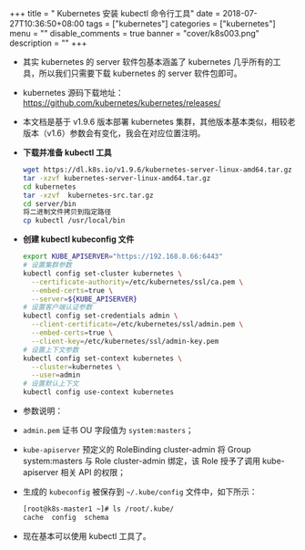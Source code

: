 +++
title = " Kubernetes 安装 kubectl 命令行工具"
date = 2018-07-27T10:36:50+08:00
tags = ["kubernetes"]
categories = ["kubernetes"]
menu = ""
disable_comments = true
banner = "cover/k8s003.png"
description = ""
+++

- 其实 kubernetes 的 server 软件包基本涵盖了 kubernetes 几乎所有的工具，所以我们只需要下载 kubernetes 的 server 软件包即可。
- kubernetes 源码下载地址： <https://github.com/kubernetes/kubernetes/releases/>

- 本文档是基于 v1.9.6 版本部署 kubernetes 集群，其他版本基本类似，相较老版本（v1.6）参数会有变化，我会在对应位置注明。

- **下载并准备 kubectl 工具**
  
    ```bash
    wget https://dl.k8s.io/v1.9.6/kubernetes-server-linux-amd64.tar.gz
    tar -xzvf kubernetes-server-linux-amd64.tar.gz
    cd kubernetes
    tar -xzvf  kubernetes-src.tar.gz
    cd server/bin
    将二进制文件拷贝到指定路径
    cp kubectl /usr/local/bin
    ```

- **创建 kubectl kubeconfig 文件**
  
    ```bash
    export KUBE_APISERVER="https://192.168.8.66:6443"
    # 设置集群参数
    kubectl config set-cluster kubernetes \
      --certificate-authority=/etc/kubernetes/ssl/ca.pem \
      --embed-certs=true \
      --server=${KUBE_APISERVER}
    # 设置客户端认证参数
    kubectl config set-credentials admin \
      --client-certificate=/etc/kubernetes/ssl/admin.pem \
      --embed-certs=true \
      --client-key=/etc/kubernetes/ssl/admin-key.pem
    # 设置上下文参数
    kubectl config set-context kubernetes \
      --cluster=kubernetes \
      --user=admin
    # 设置默认上下文
    kubectl config use-context kubernetes
    ```
- 参数说明：
- `admin.pem` 证书 OU 字段值为 `system:masters`；
- `kube-apiserver` 预定义的 RoleBinding cluster-admin 将 Group system:masters 与 Role cluster-admin 绑定，该 Role 授予了调用 kube-apiserver 相关 API 的权限；
- 生成的 `kubeconfig` 被保存到 `~/.kube/config` 文件中，如下所示：
  
    ```bash
    [root@k8s-master1 ~]# ls /root/.kube/
    cache  config  schema
    ```
    
- 现在基本可以使用 kubectl 工具了。
